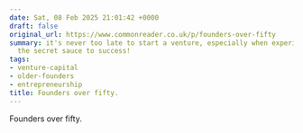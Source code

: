 ```yaml
---
date: Sat, 08 Feb 2025 21:01:42 +0000
draft: false
original_url: https://www.commonreader.co.uk/p/founders-over-fifty
summary: it's never too late to start a venture, especially when experience can be
  the secret sauce to success!
tags:
- venture-capital
- older-founders
- entrepreneurship
title: Founders over fifty.
---
```


Founders over fifty.